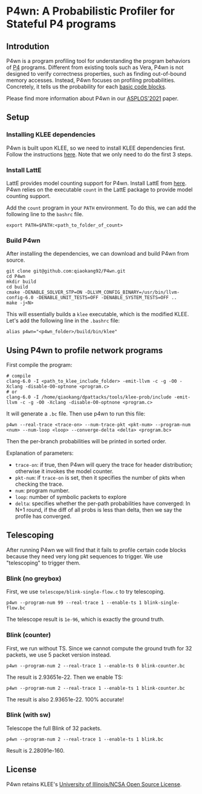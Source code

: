 # P4wn: A Probabilistic Profiler for Stateful P4 programs


## Introdution

P4wn is a program profiling tool for understanding the program behaviors of
[P4](https://p4.org/) programs.
Different from existing tools such as Vera, P4wn is not designed to verify
correctness properties, such as finding out-of-bound memory accesses.
Instead, P4wn focuses on profiling probabilities. Concretely, it tells us
the probability for each [basic code blocks](https://en.wikipedia.org/wiki/Basic_block).

Please find more information about P4wn in our [ASPLOS'2021](https://asplos-conference.org/abstracts/asplos21-paper1594-extended_abstract.pdf)
paper.


## Setup

### Installing KLEE dependencies

P4wn is built upon KLEE, so we need to install KLEE dependencies first.
Follow the instructions [here](http://klee.github.io/releases/docs/v2.0/build-llvm60/).
Note that we only need to do the first 3 steps.

### Install LattE

LattE provides model counting support for P4wn.
Install LattE from [here](https://github.com/latte-int/latte-distro).
P4wn relies on the executable `count` in the LattE package to provide model
counting support.

Add the `count` program in your `PATH` environment. To do this, we can add the following
line to the `bashrc` file.

```
export PATH=$PATH:<path_to_folder_of_count>
```


### Build P4wn

After installing the dependencies, we can download and build P4wn from source.


```
git clone git@github.com:qiaokang92/P4wn.git
cd P4wn
mkdir build
cd build
cmake -DENABLE_SOLVER_STP=ON -DLLVM_CONFIG_BINARY=/usr/bin/llvm-config-6.0 -DENABLE_UNIT_TESTS=OFF -DENABLE_SYSTEM_TESTS=OFF ..
make -j<N>
```

This will essentially builds a `klee` executable, which is the modified KLEE.
Let's add the following line in the `.bashrc` file:
```
alias p4wn="<p4wn_folder>/build/bin/klee"
```

## Using P4wn to profile network programs

First compile the program:
```
# compile
clang-6.0 -I <path_to_klee_include_folder> -emit-llvm -c -g -O0 -Xclang -disable-O0-optnone <program.c>
# or
clang-6.0 -I /home/qiaokang/dpattacks/tools/klee-prob/include -emit-llvm -c -g -O0 -Xclang -disable-O0-optnone <program.c>
```

It will generate a `.bc` file. Then use p4wn to run this file:
```
p4wn --real-trace <trace-on> --num-trace-pkt <pkt-num> --program-num <num> --num-loop <loop> --converge-delta <delta> <program.bc>
```

Then the per-branch probabilities will be printed in sorted order.

Explanation of parameters:
- `trace-on`: if true, then P4wn will query the trace for header distribution;
otherwise it invokes the model counter.
- `pkt-num`: if `trace-on` is set, then it specifies the number of pkts
when checking the trace.
- `num`: program number.
- `loop`: number of symbolic packets to explore
- `delta`: specifies whether the per-path probabilities have converged:
In N+1 round, if the diff of all probs is less than delta, then we say the
profile has converged.


## Telescoping

After running P4wn we will find that it fails to profile certain code blocks
because they need very long pkt sequences to trigger.
We use "telescoping" to trigger them.

### Blink (no greybox)

First, we use `telescope/blink-single-flow.c` to try telescoping.

```
p4wn --program-num 99 --real-trace 1 --enable-ts 1 blink-single-flow.bc
```

The telescope result is `1e-96`, which is exactly the ground truth.


### Blink (counter)

First, we run without TS. Since we cannot compute the ground truth for
32 packets, we use 5 packet version instead.

```
p4wn --program-num 2 --real-trace 1 --enable-ts 0 blink-counter.bc
```

The result is 2.93651e-22. Then we enable TS:
```
p4wn --program-num 2 --real-trace 1 --enable-ts 1 blink-counter.bc
```
The result is also 2.93651e-22. 100% accurate!


### Blink (with sw)

Telescope the full Blink of 32 packets.

```
p4wn --program-num 2 --real-trace 1 --enable-ts 1 blink.bc
```
Result is 2.28091e-160.

## License

P4wn retains KLEE's [University of Illinois/NCSA
Open Source License](https://github.com/klee/klee/blob/master/LICENSE.TXT).
